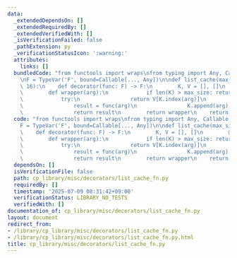 ```yaml
---
data:
  _extendedDependsOn: []
  _extendedRequiredBy: []
  _extendedVerifiedWith: []
  _isVerificationFailed: false
  _pathExtension: py
  _verificationStatusIcon: ':warning:'
  attributes:
    links: []
  bundledCode: "from functools import wraps\nfrom typing import Any, Callable, TypeVar\n\
    \nF = TypeVar('F', bound=Callable[..., Any])\n\ndef list_cache(max_size: int =\
    \ 16):\n    def decorator(func: F) -> F:\n        K, V = [], []\n        @wraps(func)\n\
    \        def wrapper(arg):\n            if len(K) > max_size: return func(arg)\n\
    \            try:\n                return V[K.index(arg)]\n            except:\n\
    \                result = func(arg)\n                K.append(arg); V.append(result)\n\
    \                return result\n        return wrapper\n    return decorator\n"
  code: "from functools import wraps\nfrom typing import Any, Callable, TypeVar\n\n\
    F = TypeVar('F', bound=Callable[..., Any])\n\ndef list_cache(max_size: int = 16):\n\
    \    def decorator(func: F) -> F:\n        K, V = [], []\n        @wraps(func)\n\
    \        def wrapper(arg):\n            if len(K) > max_size: return func(arg)\n\
    \            try:\n                return V[K.index(arg)]\n            except:\n\
    \                result = func(arg)\n                K.append(arg); V.append(result)\n\
    \                return result\n        return wrapper\n    return decorator"
  dependsOn: []
  isVerificationFile: false
  path: cp_library/misc/decorators/list_cache_fn.py
  requiredBy: []
  timestamp: '2025-07-09 08:31:42+09:00'
  verificationStatus: LIBRARY_NO_TESTS
  verifiedWith: []
documentation_of: cp_library/misc/decorators/list_cache_fn.py
layout: document
redirect_from:
- /library/cp_library/misc/decorators/list_cache_fn.py
- /library/cp_library/misc/decorators/list_cache_fn.py.html
title: cp_library/misc/decorators/list_cache_fn.py
---
```

